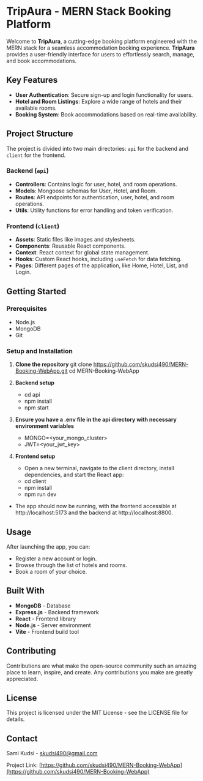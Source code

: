# TripAura - MERN Stack Booking Platform

Welcome to **TripAura**, a cutting-edge booking platform engineered with the MERN stack for a seamless accommodation booking experience. **TripAura** provides a user-friendly interface for users to effortlessly search, manage, and book accommodations.

## Key Features

- **User Authentication**: Secure sign-up and login functionality for users.
- **Hotel and Room Listings**: Explore a wide range of hotels and their available rooms.
- **Booking System**: Book accommodations based on real-time availability.

## Project Structure

The project is divided into two main directories: `api` for the backend and `client` for the frontend.

### Backend (`api`)

- **Controllers**: Contains logic for user, hotel, and room operations.
- **Models**: Mongoose schemas for User, Hotel, and Room.
- **Routes**: API endpoints for authentication, user, hotel, and room operations.
- **Utils**: Utility functions for error handling and token verification.

### Frontend (`client`)

- **Assets**: Static files like images and stylesheets.
- **Components**: Reusable React components.
- **Context**: React context for global state management.
- **Hooks**: Custom React hooks, including `useFetch` for data fetching.
- **Pages**: Different pages of the application, like Home, Hotel, List, and Login.

## Getting Started

### Prerequisites

- Node.js
- MongoDB
- Git

### Setup and Installation

1. **Clone the repository**
   git clone https://github.com/skudsi490/MERN-Booking-WebApp.git
   cd MERN-Booking-WebApp

1. **Backend setup**
   - cd api
   - npm install
   - npm start
1. **Ensure you have a .env file in the api directory with necessary environment variables**

   - MONGO=<your_mongo_cluster>
   - JWT=<your_jwt_key>

1. **Frontend setup**
   - Open a new terminal, navigate to the client directory, install dependencies, and start the React app:
   * cd client
   * npm install
   * npm run dev

- The app should now be running, with the frontend accessible at http://localhost:5173 and the backend at http://localhost:8800.

## Usage

After launching the app, you can:

- Register a new account or login.
- Browse through the list of hotels and rooms.
- Book a room of your choice.

## Built With

- **MongoDB** - Database
- **Express.js** - Backend framework
- **React** - Frontend library
- **Node.js** - Server environment
- **Vite** - Frontend build tool

## Contributing

Contributions are what make the open-source community such an amazing place to learn, inspire, and create. Any contributions you make are greatly appreciated.

## License

This project is licensed under the MIT License - see the LICENSE file for details.

## Contact

Sami Kudsi - skudsi490@gmail.com

Project Link: [https://github.com/skudsi490/MERN-Booking-WebApp](https://github.com/skudsi490/MERN-Booking-WebApp)
